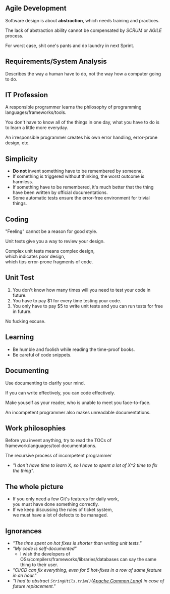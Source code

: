 ## Agile Development

Software design is about **abstraction**, which needs training and practices.

The lack of abstraction ability cannot be compensated by _SCRUM_ or _AGILE_ process.

For worst case, shit one's pants and do laundry in next Sprint.

## Requirements/System Analysis

Describes the way a human have to do, not the way how a computer going to do.

## IT Profession

A responsible programmer learns the philosophy of programming languages/frameworks/tools.

You don't have to know all of the things in one day,
what you have to do is to learn a little more everyday.

An irresponsible programmer creates his own error handling, error-prone design, etc.

## Simplicity

* **Do not** invent something have to be remembered by someone.
* If something is triggered without thinking, the worst outcome is harmless.
* If something have to be remembered, it's much better that the thing have been written by official documentations.
* Some automatic tests ensure the error-free environment for trivial things.

## Coding

"Feeling" cannot be a reason for good style.

Unit tests give you a way to review your design.

Complex unit tests means complex design,<br>
which indicates poor design,<br>
which tips error-prone fragments of code.

## Unit Test

1. You don't know how many times will you need to test your code in future.
1. You have to pay $1 for every time testing your code.
1. You only have to pay $5 to write unit tests and you can run tests for free in future.

No fucking excuse.

## Learning

* Be humble and foolish while reading the time-proof books.
* Be careful of code snippets.

## Documenting

Use documenting to clarify your mind.

If you can write effectively, you can code effectively.

Make youself as your reader, who is unable to meet you face-to-face.

An incompetent programmer also makes unreadable documentations.

## Work philosophies

Before you invent anything, try to read the TOCs of framework/languages/tool documentations.

The recursive process of incompetent programmer

* _"I don't have time to learn X, so I have to spent a lot of X^2 time to fix the thing"._

## The whole picture

* If you only need a few Git's features for daily work,<br>
you must have done something correctly.
* If we keep discussing the rules of ticket system,<br>
we must have a lot of defects to be managed.

## Ignorances

* _"The time spent on hot fixes is shorter than writing unit tests."_
* _"My code is self-documented"_
  * I wish the developers of OSs/compilers/frameworks/libraries/databases can say the same thing to their user.
* _"CI/CD can fix everything, even for 5 hot-fixes in a row of same feature in an hour."_
* _"I had to abstract `StringUtils.trim()`([Apache Common Lang](https://commons.apache.org/proper/commons-lang/)) in case of future replacement."_
